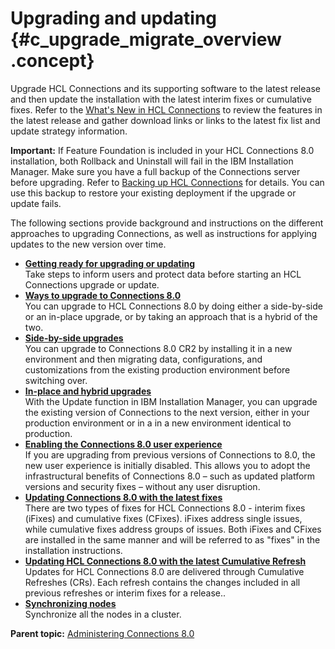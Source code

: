 # Upgrading and updating {#c_upgrade_migrate_overview .concept}

Upgrade HCL Connections and its supporting software to the latest release and then update the installation with the latest interim fixes or cumulative fixes. Refer to the [What's New in HCL Connections](../overview/i_ovr_r_whats_new_cr1.md) to review the features in the latest release and gather download links or links to the latest fix list and update strategy information.

**Important:** If Feature Foundation is included in your HCL Connections 8.0 installation, both Rollback and Uninstall will fail in the IBM Installation Manager. Make sure you have a full backup of the Connections server before upgrading. Refer to [Backing up HCL Connections](https://help.hcltechsw.com/connections/v8/admin/migrate/t_back-up.html) for details. You can use this backup to restore your existing deployment if the upgrade or update fails.

The following sections provide background and instructions on the different approaches to upgrading Connections, as well as instructions for applying updates to the new version over time.

-   **[Getting ready for upgrading or updating](../migrate/t_prepare_migrate_upgrade.md)**  
Take steps to inform users and protect data before starting an HCL Connections upgrade or update.
-   **[Ways to upgrade to Connections 8.0](../migrate/c_3_ways_to_upgrade.md)**  
You can upgrade to HCL Connections 8.0 by doing either a side-by-side or an in-place upgrade, or by taking an approach that is a hybrid of the two.
-   **[Side-by-side upgrades](../migrate/c_sbs_upgrade_container.md)**  
You can upgrade to Connections 8.0 CR2 by installing it in a new environment and then migrating data, configurations, and customizations from the existing production environment before switching over.
-   **[In-place and hybrid upgrades](../migrate/c_inplace_upgrade.md)**  
 With the Update function in IBM Installation Manager, you can upgrade the existing version of Connections to the next version, either in your production environment or in a in a new environment identical to production.
-   **[Enabling the Connections 8.0 user experience](../migrate/enabling_cnx8_ux.md)**  
If you are upgrading from previous versions of Connections to 8.0, the new user experience is initially disabled. This allows you to adopt the infrastructural benefits of Connections 8.0  – such as updated platform versions and security fixes – without any user disruption.
-   **[Updating Connections 8.0 with the latest fixes](../migrate/c_updating_interim_fixes.md)**  
There are two types of fixes for HCL Connections 8.0 - interim fixes \(iFixes\) and cumulative fixes \(CFixes\). iFixes address single issues, while cumulative fixes address groups of issues. Both iFixes and CFixes are installed in the same manner and will be referred to as "fixes" in the installation instructions.
-   **[Updating HCL Connections 8.0 with the latest Cumulative Refresh](../migrate/c_installing_fix-packs.md)**  
Updates for HCL Connections 8.0 are delivered through Cumulative Refreshes \(CRs\). Each refresh contains the changes included in all previous refreshes or interim fixes for a release..
-   **[Synchronizing nodes](../migrate/t_synch_updates.md)**  
Synchronize all the nodes in a cluster.

**Parent topic:** [Administering Connections 8.0](../welcome/welcome_admin.md)

